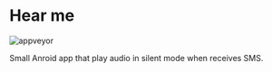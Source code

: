 # Hear me

![appveyor](https://ci.appveyor.com/api/projects/status/github/yehorhromadskyi/hear-me?branch=master&svg=true)

Small Anroid app that play audio in silent mode when receives SMS.
